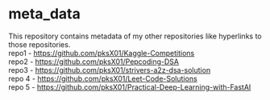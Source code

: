 # meta_data
This repository contains metadata of my other repositories like hyperlinks to those repositories.</br>
repo1 - https://github.com/pksX01/Kaggle-Competitions </br>
repo2 - https://github.com/pksX01/Pepcoding-DSA </br>
repo3 - https://github.com/pksX01/strivers-a2z-dsa-solution </br>
repo 4 - https://github.com/pksX01/Leet-Code-Solutions </br>
repo 5 - https://github.com/pksX01/Practical-Deep-Learning-with-FastAI </br>
